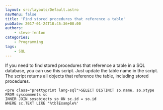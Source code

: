 ```yaml
---
layout: src/layouts/Default.astro
navMenu: false
title: 'Find stored procedures that reference a table'
pubDate: 2017-01-24T10:45:36+00:00
authors:
    - steve-fenton
categories:
    - Programming
tags:
    - SQL
---
```


If you need to find stored procedures that reference a table in a SQL database, you can use this script. Just update the table name in the script. The script returns all objects that reference the table, including stored procedures.

```
<pre class="prettyprint lang-sql">SELECT DISTINCT so.name, so.xtype
FROM syscomments sc
INNER JOIN sysobjects so ON sc.id = so.id
WHERE sc.TEXT LIKE '%tblExample%'
```